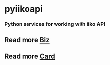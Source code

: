 # pyiikoapi

### Python services for working with iiko API

## Read more [Biz](./biz/readme.md)

## Read more [Card](./card/readme.md)

